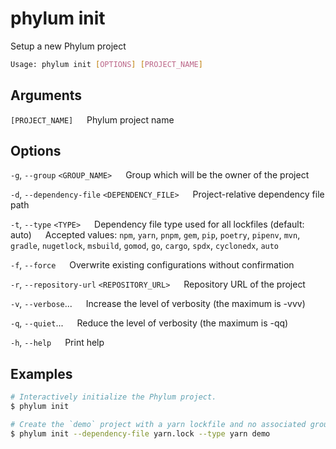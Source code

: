 # phylum init

Setup a new Phylum project

```sh
Usage: phylum init [OPTIONS] [PROJECT_NAME]
```

## Arguments

`[PROJECT_NAME]`
&emsp; Phylum project name

## Options

`-g`, `--group` `<GROUP_NAME>`
&emsp; Group which will be the owner of the project

`-d`, `--dependency-file` `<DEPENDENCY_FILE>`
&emsp; Project-relative dependency file path

`-t`, `--type` `<TYPE>`
&emsp; Dependency file type used for all lockfiles (default: auto)
&emsp; Accepted values: `npm`, `yarn`, `pnpm`, `gem`, `pip`, `poetry`, `pipenv`, `mvn`, `gradle`, `nugetlock`, `msbuild`, `gomod`, `go`, `cargo`, `spdx`, `cyclonedx`, `auto`

`-f`, `--force`
&emsp; Overwrite existing configurations without confirmation

`-r`, `--repository-url` `<REPOSITORY_URL>`
&emsp; Repository URL of the project

`-v`, `--verbose`...
&emsp; Increase the level of verbosity (the maximum is -vvv)

`-q`, `--quiet`...
&emsp; Reduce the level of verbosity (the maximum is -qq)

`-h`, `--help`
&emsp; Print help

## Examples

```sh
# Interactively initialize the Phylum project.
$ phylum init

# Create the `demo` project with a yarn lockfile and no associated group.
$ phylum init --dependency-file yarn.lock --type yarn demo
```

